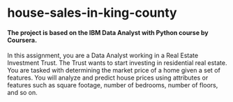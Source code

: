 # house-sales-in-king-county
#### The project is based on the IBM Data Analyst with Python course by Coursera.

In this assignment, you are a Data Analyst working in a Real Estate Investment Trust. The Trust wants to start investing in residential real estate. You are tasked with determining the market price of a home given a set of features. You will analyze and predict house prices using attributes or features such as square footage, number of bedrooms, number of floors, and so on.

